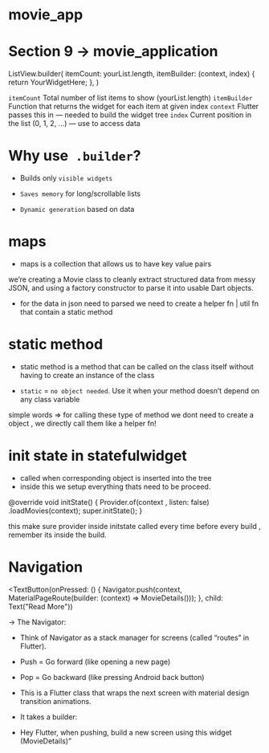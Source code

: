 # movie_app

# Section 9 -> movie_application

ListView.builder(
  itemCount: yourList.length,
  itemBuilder: (context, index) {
    return YourWidgetHere;
  },
)


`itemCount`	Total number of list items to show (yourList.length)
`itemBuilder`	Function that returns the widget for each item at given index
`context`	Flutter passes this in — needed to build the widget tree
`index`	Current position in the list (0, 1, 2, ...) — use to access data

# Why use` .builder`?

- Builds only `visible widgets`

- `Saves memory` for long/scrollable lists

- `Dynamic generation` based on data

# maps 

- maps is a collection that allows us to have key value pairs

we’re creating a Movie class to cleanly extract structured data from messy JSON,
and using a factory constructor to parse it into usable Dart objects.

- for the data in json need to parsed we need to create a helper fn |  util  fn that contain a static method 

# static method 

- static method is a method that can be called on the class itself without having to create an instance of the class

- `static` = `no object needed`.
Use it when your method doesn’t depend on any class variable

simple words => for calling these type of method we dont need to create a object , we directly call them like a helper fn!

# init state in statefulwidget

- called when corresponding object is inserted into the tree 
- inside this we setup everything thats need to be proceed.

@override
  void initState() {
    Provider.of<Movieprovider>(context , listen: false)
    .loadMovies(context);
    super.initState();
  }

  this make sure provider inside initstate called every time before every build , remember its inside the build.
  

# Navigation 

 <TextButton(onPressed: () {
                          Navigator.push(context, MaterialPageRoute(builder: (context) => MovieDetails()));
                        }, child: Text("Read More"))

 -> The Navigator:
- Think of Navigator as a stack manager for screens (called “routes” in Flutter).

- Push = Go forward (like opening a new page)

- Pop = Go backward (like pressing Android back button)

- This is a Flutter class that wraps the next screen with material design transition animations.

- It takes a builder:

- Hey Flutter, when pushing, build a new screen using this widget (MovieDetails)”
